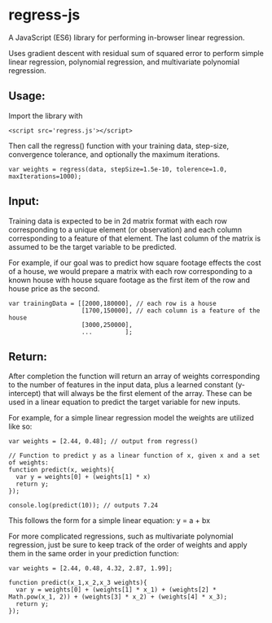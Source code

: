 # regress-js
A JavaScript (ES6) library for performing in-browser linear regression.

Uses gradient descent with residual sum of squared error to perform simple linear regression, polynomial regression, and multivariate polynomial regression.

## Usage:
Import the library with
~~~~
<script src='regress.js'></script>
~~~~
Then call the regress() function with your training data, step-size, convergence tolerance, and optionally the maximum iterations.
~~~~
var weights = regress(data, stepSize=1.5e-10, tolerence=1.0, maxIterations=1000);
~~~~
## Input:
Training data is expected to be in 2d matrix format with each row corresponding to a unique element (or observation) and each column corresponding to a feature of that element. The last column of the matrix is assumed to be the target variable to be predicted.

For example, if our goal was to predict how square footage effects the cost of a house, we would prepare a matrix with each row corresponding to a known house with house square footage as the first item of the row and house price as the second.
~~~~
var trainingData = [[2000,180000], // each row is a house
                    [1700,150000], // each column is a feature of the house
                    [3000,250000],
                    ...         ];
~~~~
## Return:
After completion the function will return an array of weights corresponding to the number of features in the input data, plus a learned constant (y-intercept) that will always be the first element of the array. These can be used in a linear equation to predict the target variable for new inputs.

For example, for a simple linear regression model the weights are utilized like so:
~~~~
var weights = [2.44, 0.48]; // output from regress()

// Function to predict y as a linear function of x, given x and a set of weights:
function predict(x, weights){
  var y = weights[0] + (weights[1] * x)
  return y;
});

console.log(predict(10)); // outputs 7.24
~~~~
This follows the form for a simple linear equation: y = a + bx

For more complicated regressions, such as multivariate polynomial regression, just be sure to keep track of the order of weights and apply them in the same order in your prediction function:
~~~~
var weights = [2.44, 0.48, 4.32, 2.87, 1.99];

function predict(x_1,x_2,x_3 weights){
  var y = weights[0] + (weights[1] * x_1) + (weights[2] * Math.pow(x_1, 2)) + (weights[3] * x_2) + (weights[4] * x_3); 
  return y;
});
~~~~
